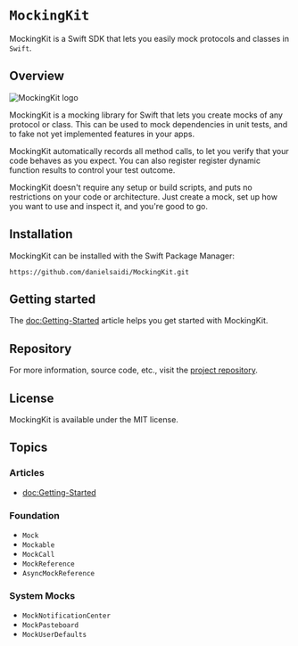 # ``MockingKit``

MockingKit is a Swift SDK that lets you easily mock protocols and classes in `Swift`.



## Overview

![MockingKit logo](Logo.png)

MockingKit is a mocking library for Swift that lets you create mocks of any protocol or class. This can be used to mock dependencies in unit tests, and to fake not yet implemented features in your apps.  

MockingKit automatically records all method calls, to let you verify that your code behaves as you expect. You can also register register dynamic function results to control your test outcome.

MockingKit doesn't require any setup or build scripts, and puts no restrictions on your code or architecture. Just create a mock, set up how you want to use and inspect it, and you're good to go.



## Installation

MockingKit can be installed with the Swift Package Manager:

```
https://github.com/danielsaidi/MockingKit.git
```



## Getting started

The <doc:Getting-Started> article helps you get started with MockingKit.



## Repository

For more information, source code, etc., visit the [project repository](https://github.com/danielsaidi/MockingKit).



## License

MockingKit is available under the MIT license.



## Topics

### Articles

- <doc:Getting-Started>

### Foundation

- ``Mock``
- ``Mockable``
- ``MockCall``
- ``MockReference``
- ``AsyncMockReference``

### System Mocks

- ``MockNotificationCenter``
- ``MockPasteboard``
- ``MockUserDefaults``



[Email]: mailto:daniel.saidi@gmail.com
[Website]: https://danielsaidi.com
[GitHub]: https://github.com/danielsaidi
[OpenSource]: https://danielsaidi.com/opensource
[Sponsors]: https://github.com/sponsors/danielsaidi
